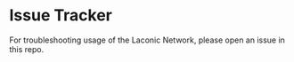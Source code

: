 # Issue Tracker

For troubleshooting usage of the Laconic Network, please open an issue in this repo.
